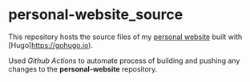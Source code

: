# personal-website_source

This repository hosts the source files of my [personal website](https://manosvek.github.io/personal-website/) built with [Hugo]https://gohugo.io).

Used *Github Actions* to automate process of building and pushing any changes to the **personal-website** repository.
